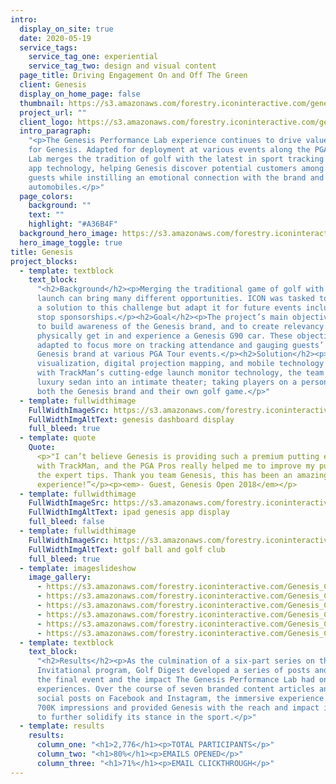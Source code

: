 ```yaml
---
intro:
  display_on_site: true
  date: 2020-05-19
  service_tags:
    service_tag_one: experiential
    service_tag_two: design and visual content
  page_title: Driving Engagement On and Off The Green
  client: Genesis
  display_on_home_page: false
  thumbnail: https://s3.amazonaws.com/forestry.iconinteractive.com/genesis-hero1.jpg
  project_url: ""
  client_logo: https://s3.amazonaws.com/forestry.iconinteractive.com/genesis-logo@2x.png
  intro_paragraph:
    "<p>The Genesis Performance Lab experience continues to drive value
    for Genesis. Adapted for deployment at various events along the PGA Tour, the
    Lab merges the tradition of golf with the latest in sport tracking and mobile
    app technology, helping Genesis discover potential customers among tournament
    guests while instilling an emotional connection with the brand and its luxury
    automobiles.</p>"
  page_colors:
    background: ""
    text: ""
    highlight: "#A36B4F"
  background_hero_image: https://s3.amazonaws.com/forestry.iconinteractive.com/Genesis_Hero.jpg
  hero_image_toggle: true
title: Genesis
project_blocks:
  - template: textblock
    text_block:
      "<h2>Background</h2><p>Merging the traditional game of golf with a vehicle
      launch can bring many different opportunities. ICON was tasked to not only provide
      a solution to this challenge but adapt it for future events including PGA Tour
      stop sponsorships.</p><h2>Goal</h2><p>The project’s main objectives were twofold:
      to build awareness of the Genesis brand, and to create relevancy for guests to
      physically get in and experience a Genesis G90 car. These objectives were later
      adapted to focus more on tracking attendance and gauging guests’ interest in the
      Genesis brand at various PGA Tour events.</p><h2>Solution</h2><p>Through data
      visualization, digital projection mapping, and mobile technology designed to work
      with TrackMan’s cutting-edge launch monitor technology, the team transformed a
      luxury sedan into an intimate theater; taking players on a personalized tour of
      both the Genesis brand and their own golf game.</p>"
  - template: fullwidthimage
    FullWidthImageSrc: https://s3.amazonaws.com/forestry.iconinteractive.com/genesis-hero1.jpg
    FullWidthImgAltText: genesis dashboard display
    full_bleed: true
  - template: quote
    Quote:
      <p>"I can’t believe Genesis is providing such a premium putting experience
      with TrackMan, and the PGA Pros really helped me to improve my putting game with
      the expert tips. Thank you team Genesis, this has been an amazing Genesis Open
      experience!”</p><p><em>- Guest, Genesis Open 2018</em></p>
  - template: fullwidthimage
    FullWidthImageSrc: https://s3.amazonaws.com/forestry.iconinteractive.com/diagonal@2x.png
    FullWidthImgAltText: ipad genesis app display
    full_bleed: false
  - template: fullwidthimage
    FullWidthImageSrc: https://s3.amazonaws.com/forestry.iconinteractive.com/genesis-green@2x.jpg
    FullWidthImgAltText: golf ball and golf club
    full_bleed: true
  - template: imageslideshow
    image_gallery:
      - https://s3.amazonaws.com/forestry.iconinteractive.com/Genesis_Carousel_6.jpg
      - https://s3.amazonaws.com/forestry.iconinteractive.com/Genesis_Carousel_5.jpg
      - https://s3.amazonaws.com/forestry.iconinteractive.com/Genesis_Carousel_4.jpg
      - https://s3.amazonaws.com/forestry.iconinteractive.com/Genesis_Carousel_3.jpg
      - https://s3.amazonaws.com/forestry.iconinteractive.com/Genesis_Carousel_2.jpg
      - https://s3.amazonaws.com/forestry.iconinteractive.com/Genesis_Carousel_1.jpg
  - template: textblock
    text_block:
      "<h2>Results</h2><p>As the culmination of a six-part series on the Genesis
      Invitational program, Golf Digest developed a series of posts and editorials highlighting
      the final event and the impact The Genesis Performance Lab had on individual golfer’s
      experiences. Over the course of seven branded content articles and seven paid
      social posts on Facebook and Instagram, the immersive experience garnered almost
      700K impressions and provided Genesis with the reach and impact in the golf space
      to further solidify its stance in the sport.</p>"
  - template: results
    results:
      column_one: "<h1>2,776</h1><p>TOTAL PARTICIPANTS</p>"
      column_two: "<h1>80%</h1><p>EMAILS OPENED</p>"
      column_three: "<h1>71%</h1><p>EMAIL CLICKTHROUGH</p>"
---
```

